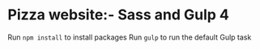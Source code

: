 # Pizza website:- Sass and Gulp 4


Run `npm install` to install packages
Run `gulp` to run the default Gulp task
